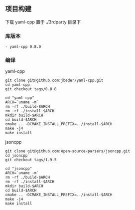 ## 项目构建
下载 yaml-cpp 置于 ./3rdparty 目录下 

### 库版本

```
- yaml-cpp 0.8.0
```

### 编译

yaml-cpp

```
git clone git@github.com:jbeder/yaml-cpp.git
cd yaml-cpp
git checkout tags/0.8.0
```

```shell
cd "yaml-cpp"
ARCH=`uname -m`
rm -rf ./build-$ARCH
rm -rf ./install-$ARCH
mkdir build-$ARCH
cd build-$ARCH
cmake .. -DCMAKE_INSTALL_PREFIX=../install-$ARCH
make -j4
make install
```

jsoncpp

```
git clone git@github.com:open-source-parsers/jsoncpp.git
cd jsoncpp
git checkout tags/1.9.5
```

```shell
cd "jsoncpp"
ARCH=`uname -m`
rm -rf ./build-$ARCH
rm -rf ./install-$ARCH
mkdir build-$ARCH
cd build-$ARCH
cmake .. -DCMAKE_INSTALL_PREFIX=../install-$ARCH
make -j4
make install
```